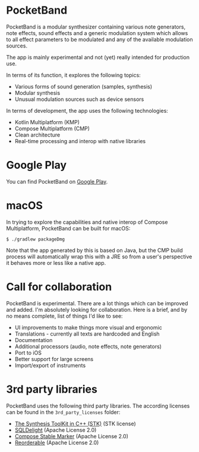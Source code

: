 # PocketBand

PocketBand is a modular synthesizer containing various note generators, note effects, sound effects 
and a generic modulation system which allows to all effect parameters to be modulated and any
of the available modulation sources.

The app is mainly experimental and not (yet) really intended for production use. 

In terms of its function, it explores the following topics:

* Various forms of sound generation (samples, synthesis)
* Modular synthesis
* Unusual modulation sources such as device sensors

In terms of development, the app uses the following technologies:

* Kotlin Multiplatform (KMP)
* Compose Multiplatform (CMP)
* Clean architecture
* Real-time processing and interop with native libraries

# Google Play

You can find PocketBand on [Google Play](https://play.google.com/store/apps/details?id=de.nullgrad.pocketband).

# macOS

In trying to explore the capabilities and native interop of Compose Multiplatform, 
PocketBand can be built for macOS:

```
$ ./gradlew packageDmg
```

Note that the app generated by this is based on Java, but the CMP build process
will automatically wrap this with a JRE so from a user's perspective it behaves
more or less like a native app.

# Call for collaboration

PocketBand is experimental. There are a lot things which can be improved and added. I'm absolutely 
looking for collaboration. Here is a brief, and by no means complete, list of things I'd like to see:

* UI improvements to make things more visual and ergonomic
* Translations - currently all texts are hardcoded and English
* Documentation
* Additional processors (audio, note effects, note generators)
* Port to iOS
* Better support for large screens
* Import/export of instruments

# 3rd party libraries

PocketBand uses the following third party libraries. The according licenses can be found in the
`3rd_party_licenses` folder:

* [The Synthesis ToolKit in C++ (STK)](https://ccrma.stanford.edu/software/stk/) (STK license)
* [SQLDelight](https://github.com/sqldelight/sqldelight) (Apache License 2.0)
* [Compose Stable Marker](https://github.com/skydoves/compose-stable-marker) (Apache License 2.0)
* [Reorderable](https://github.com/Calvin-LL/Reorderable) (Apache License 2.0)
